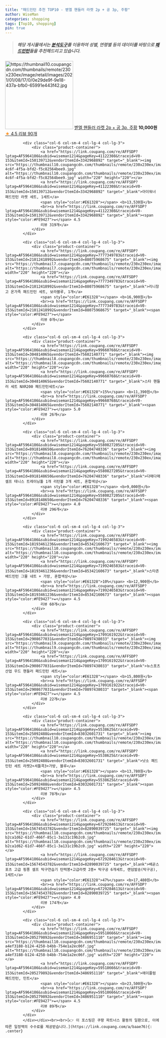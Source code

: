 ```yaml
---
title: "패드민턴 추천 TOP10 - 벧엘 핸들러 라켓 2p + 공 3p, 주황"
author: WiseMan
categories: shopping
tags: [Top10, shopping]
pin: true
---
```


> ##### 해당 게시물에서는 [**분석도구**](https://itemscout.io/)를 이용하여 **성별**, **연령별** 등의 데이터를 바탕으로 [**패드민턴**](https://link.coupang.com/a/baae76)들을 추천해드리고 있습니다.
<div class="container"><div class="row">
            <div class="col-6 col-sm-4 col-lg-4 col-lg-3">
                <div class="product-container">
                    <a href="https://link.coupang.com/re/AFFSDP?lptag=AF5964186&subid=wiseman1214&pageKey=47427708&traceid=V0-153&itemId=167796536&vendorItemId=73362095244" target="_blank"><img src="https://thumbnail10.coupangcdn.com/thumbnails/remote/230x230ex/image/retail/images/2021/01/08/17/0/0e29de9f-9e18-437a-bfb0-65991e443f42.jpg" alt="https://thumbnail10.coupangcdn.com/thumbnails/remote/230x230ex/image/retail/images/2021/01/08/17/0/0e29de9f-9e18-437a-bfb0-65991e443f42.jpg" width="220" height="220"></a>
                    <a href="https://link.coupang.com/re/AFFSDP?lptag=AF5964186&subid=wiseman1214&pageKey=47427708&traceid=V0-153&itemId=167796536&vendorItemId=73362095244" target="_blank">벧엘 핸들러 라켓 2p + 공 3p, 주황</a>
                    <span style="color:#E61328"></span> <b>10,000원</b>
                    <br><a href="https://link.coupang.com/re/AFFSDP?lptag=AF5964186&subid=wiseman1214&pageKey=47427708&traceid=V0-153&itemId=167796536&vendorItemId=73362095244" target="_blank"><span style="color:#FE9427">★</span> 4.5
                    리뷰 90개</a>
                </div>
            </div>
            
            <div class="col-6 col-sm-4 col-lg-4 col-lg-3">
                <div class="product-container">
                    <a href="https://link.coupang.com/re/AFFSDP?lptag=AF5964186&subid=wiseman1214&pageKey=41122308&traceid=V0-153&itemId=150139712&vendorItemId=3342968892" target="_blank"><img src="https://thumbnail10.coupangcdn.com/thumbnails/remote/230x230ex/image/retail/images/2017/10/13/18/7/e8ca8d6b-4c6f-4f5a-bfd2-f5c82564bee9.jpg" alt="https://thumbnail10.coupangcdn.com/thumbnails/remote/230x230ex/image/retail/images/2017/10/13/18/7/e8ca8d6b-4c6f-4f5a-bfd2-f5c82564bee9.jpg" width="220" height="220"></a>
                    <a href="https://link.coupang.com/re/AFFSDP?lptag=AF5964186&subid=wiseman1214&pageKey=41122308&traceid=V0-153&itemId=150139712&vendorItemId=3342968892" target="_blank">아이워너 패드민턴 라켓 세트, 1세트</a>
                    <span style="color:#E61328"></span> <b>13,530원</b>
                    <br><a href="https://link.coupang.com/re/AFFSDP?lptag=AF5964186&subid=wiseman1214&pageKey=41122308&traceid=V0-153&itemId=150139712&vendorItemId=3342968892" target="_blank"><span style="color:#FE9427">★</span> 4.5
                    리뷰 319개</a>
                </div>
            </div>
            
            <div class="col-6 col-sm-4 col-lg-4 col-lg-3">
                <div class="product-container">
                    <a href="https://link.coupang.com/re/AFFSDP?lptag=AF5964186&subid=wiseman1214&pageKey=7777349783&traceid=V0-153&itemId=21012418992&vendorItemId=88075968675" target="_blank"><img src="https://thumbnail7.coupangcdn.com/thumbnails/remote/230x230ex/image/vendor_inventory/b60b/a089a90c1cce6a374e8765a243425eac605feb8322e31cd8140fe61238c5.png" alt="https://thumbnail7.coupangcdn.com/thumbnails/remote/230x230ex/image/vendor_inventory/b60b/a089a90c1cce6a374e8765a243425eac605feb8322e31cd8140fe61238c5.png" width="220" height="220"></a>
                    <a href="https://link.coupang.com/re/AFFSDP?lptag=AF5964186&subid=wiseman1214&pageKey=7777349783&traceid=V0-153&itemId=21012418992&vendorItemId=88075968675" target="_blank">리니창고 온가족 패드민턴 세트, 보라블루, 1개</a>
                    <span style="color:#E61328"></span> <b>16,900원</b>
                    <br><a href="https://link.coupang.com/re/AFFSDP?lptag=AF5964186&subid=wiseman1214&pageKey=7777349783&traceid=V0-153&itemId=21012418992&vendorItemId=88075968675" target="_blank"><span style="color:#FE9427">★</span> 
                    리뷰 0개</a>
                </div>
            </div>
            
            <div class="col-6 col-sm-4 col-lg-4 col-lg-3">
                <div class="product-container">
                    <a href="https://link.coupang.com/re/AFFSDP?lptag=AF5964186&subid=wiseman1214&pageKey=99660768&traceid=V0-153&itemId=304814065&vendorItemId=75602140771" target="_blank"><img src="https://thumbnail8.coupangcdn.com/thumbnails/remote/230x230ex/image/vendor_inventory/4913/26677f3aa1c6f3a4a3fc558955fd931e6d013ebbedaaadac5840c1afcf3d.jpg" alt="https://thumbnail8.coupangcdn.com/thumbnails/remote/230x230ex/image/vendor_inventory/4913/26677f3aa1c6f3a4a3fc558955fd931e6d013ebbedaaadac5840c1afcf3d.jpg" width="220" height="220"></a>
                    <a href="https://link.coupang.com/re/AFFSDP?lptag=AF5964186&subid=wiseman1214&pageKey=99660768&traceid=V0-153&itemId=304814065&vendorItemId=75602140771" target="_blank">스타 핸들러 세트 NXR200 패드민턴세트</a>
                    <span style="color:#E61328">15%</span> <b>11,390원</b>
                    <br><a href="https://link.coupang.com/re/AFFSDP?lptag=AF5964186&subid=wiseman1214&pageKey=99660768&traceid=V0-153&itemId=304814065&vendorItemId=75602140771" target="_blank"><span style="color:#FE9427">★</span> 5.0
                    리뷰 26개</a>
                </div>
            </div>
            
            <div class="col-6 col-sm-4 col-lg-4 col-lg-3">
                <div class="product-container">
                    <a href="https://link.coupang.com/re/AFFSDP?lptag=AF5964186&subid=wiseman1214&pageKey=5580827205&traceid=V0-153&itemId=8918148650&vendorItemId=76204748336" target="_blank"><img src="https://thumbnail8.coupangcdn.com/thumbnails/remote/230x230ex/image/rs_quotation_api/bixaqpej/b768b51cc60e4d2ea6fb34cfa58a4d9a.png" alt="https://thumbnail8.coupangcdn.com/thumbnails/remote/230x230ex/image/rs_quotation_api/bixaqpej/b768b51cc60e4d2ea6fb34cfa58a4d9a.png" width="220" height="220"></a>
                    <a href="https://link.coupang.com/re/AFFSDP?lptag=AF5964186&subid=wiseman1214&pageKey=5580827205&traceid=V0-153&itemId=8918148650&vendorItemId=76204748336" target="_blank">다매다매 셀프 테니스 트레이닝툴 1개 리턴볼 3개 세트, 혼합색상</a>
                    <span style="color:#E61328"></span> <b>9,000원</b>
                    <br><a href="https://link.coupang.com/re/AFFSDP?lptag=AF5964186&subid=wiseman1214&pageKey=5580827205&traceid=V0-153&itemId=8918148650&vendorItemId=76204748336" target="_blank"><span style="color:#FE9427">★</span> 4.0
                    리뷰 296개</a>
                </div>
            </div>
            
            <div class="col-6 col-sm-4 col-lg-4 col-lg-3">
                <div class="product-container">
                    <a href="https://link.coupang.com/re/AFFSDP?lptag=AF5964186&subid=wiseman1214&pageKey=7199246583&traceid=V0-153&itemId=18193461236&vendorItemId=85342160673" target="_blank"><img src="https://thumbnail10.coupangcdn.com/thumbnails/remote/230x230ex/image/rs_quotation_api/ylf2e226/ecad392a84c24e048982ac9a89a8ddf2.jpg" alt="https://thumbnail10.coupangcdn.com/thumbnails/remote/230x230ex/image/rs_quotation_api/ylf2e226/ecad392a84c24e048982ac9a89a8ddf2.jpg" width="220" height="220"></a>
                    <a href="https://link.coupang.com/re/AFFSDP?lptag=AF5964186&subid=wiseman1214&pageKey=7199246583&traceid=V0-153&itemId=18193461236&vendorItemId=85342160673" target="_blank">스타존 배드민턴 그물 네트 + 가방, 혼합색상</a>
                    <span style="color:#E61328">10%</span> <b>12,900원</b>
                    <br><a href="https://link.coupang.com/re/AFFSDP?lptag=AF5964186&subid=wiseman1214&pageKey=7199246583&traceid=V0-153&itemId=18193461236&vendorItemId=85342160673" target="_blank"><span style="color:#FE9427">★</span> 4.5
                    리뷰 60개</a>
                </div>
            </div>
            
            <div class="col-6 col-sm-4 col-lg-4 col-lg-3">
                <div class="product-container">
                    <a href="https://link.coupang.com/re/AFFSDP?lptag=AF5964186&subid=wiseman1214&pageKey=1709161922&traceid=V0-153&itemId=2908677031&vendorItemId=70897438033" target="_blank"><img src="https://thumbnail9.coupangcdn.com/thumbnails/remote/230x230ex/image/vendor_inventory/0e54/4496b0463824db7f2f72176f120e76a84abe50cbbdd557ff2decebd6f714.jpg" alt="https://thumbnail9.coupangcdn.com/thumbnails/remote/230x230ex/image/vendor_inventory/0e54/4496b0463824db7f2f72176f120e76a84abe50cbbdd557ff2decebd6f714.jpg" width="220" height="220"></a>
                    <a href="https://link.coupang.com/re/AFFSDP?lptag=AF5964186&subid=wiseman1214&pageKey=1709161922&traceid=V0-153&itemId=2908677031&vendorItemId=70897438033" target="_blank">뉴스포츠산업 우드 핸들러 패드민턴 세트</a>
                    <span style="color:#E61328"></span> <b>15,800원</b>
                    <br><a href="https://link.coupang.com/re/AFFSDP?lptag=AF5964186&subid=wiseman1214&pageKey=1709161922&traceid=V0-153&itemId=2908677031&vendorItemId=70897438033" target="_blank"><span style="color:#FE9427">★</span> 4.5
                    리뷰 22개</a>
                </div>
            </div>
            
            <div class="col-6 col-sm-4 col-lg-4 col-lg-3">
                <div class="product-container">
                    <a href="https://link.coupang.com/re/AFFSDP?lptag=AF5964186&subid=wiseman1214&pageKey=5538625&traceid=V0-153&itemId=25092488&vendorItemId=83032601731" target="_blank"><img src="https://thumbnail10.coupangcdn.com/thumbnails/remote/230x230ex/image/vendor_inventory/1be8/bb4e9374d49badd5be7ad5e852243979f24d50a2bf7e17b397d21752503a.jpg" alt="https://thumbnail10.coupangcdn.com/thumbnails/remote/230x230ex/image/vendor_inventory/1be8/bb4e9374d49badd5be7ad5e852243979f24d50a2bf7e17b397d21752503a.jpg" width="220" height="220"></a>
                    <a href="https://link.coupang.com/re/AFFSDP?lptag=AF5964186&subid=wiseman1214&pageKey=5538625&traceid=V0-153&itemId=25092488&vendorItemId=83032601731" target="_blank">낫소 패드민턴 세트 라켓2+셔틀콕3+가방, 블루</a>
                    <span style="color:#E61328"></span> <b>13,780원</b>
                    <br><a href="https://link.coupang.com/re/AFFSDP?lptag=AF5964186&subid=wiseman1214&pageKey=5538625&traceid=V0-153&itemId=25092488&vendorItemId=83032601731" target="_blank"><span style="color:#FE9427">★</span> 4.5
                    리뷰 78개</a>
                </div>
            </div>
            
            <div class="col-6 col-sm-4 col-lg-4 col-lg-3">
                <div class="product-container">
                    <a href="https://link.coupang.com/re/AFFSDP?lptag=AF5964186&subid=wiseman1214&pageKey=6729284613&traceid=V0-153&itemId=15674543782&vendorItemId=82890039725" target="_blank"><img src="https://thumbnail10.coupangcdn.com/thumbnails/remote/230x230ex/image/retail/images/7646989204302574-b2ca1d62-61d7-466f-85c1-3a131c19b2c0.jpg" alt="https://thumbnail10.coupangcdn.com/thumbnails/remote/230x230ex/image/retail/images/7646989204302574-b2ca1d62-61d7-466f-85c1-3a131c19b2c0.jpg" width="220" height="220"></a>
                    <a href="https://link.coupang.com/re/AFFSDP?lptag=AF5964186&subid=wiseman1214&pageKey=6729284613&traceid=V0-153&itemId=15674543782&vendorItemId=82890039725" target="_blank">배곧스포츠 고급 핑퐁 셀프 탁구연습기 탄력봉+고급라켓 2종+ 탁구공 6개세트, 랜덤발송(탁구공), 1세트</a>
                    <span style="color:#E61328">47%</span> <b>17,480원</b>
                    <br><a href="https://link.coupang.com/re/AFFSDP?lptag=AF5964186&subid=wiseman1214&pageKey=6729284613&traceid=V0-153&itemId=15674543782&vendorItemId=82890039725" target="_blank"><span style="color:#FE9427">★</span> 4.0
                    리뷰 174개</a>
                </div>
            </div>
            
            <div class="col-6 col-sm-4 col-lg-4 col-lg-3">
                <div class="product-container">
                    <a href="https://link.coupang.com/re/AFFSDP?lptag=AF5964186&subid=wiseman1214&pageKey=59518666&traceid=V0-153&itemId=205279892&vendorItemId=3486951110" target="_blank"><img src="https://thumbnail10.coupangcdn.com/thumbnails/remote/230x230ex/image/retail/images/674581436700396-a4ef3188-b124-4258-b4bb-754e1a2ec06f.jpg" alt="https://thumbnail10.coupangcdn.com/thumbnails/remote/230x230ex/image/retail/images/674581436700396-a4ef3188-b124-4258-b4bb-754e1a2ec06f.jpg" width="220" height="220"></a>
                    <a href="https://link.coupang.com/re/AFFSDP?lptag=AF5964186&subid=wiseman1214&pageKey=59518666&traceid=V0-153&itemId=205279892&vendorItemId=3486951110" target="_blank">에이플럼 패드민턴, 민트</a>
                    <span style="color:#E61328"></span> <b>23,500원</b>
                    <br><a href="https://link.coupang.com/re/AFFSDP?lptag=AF5964186&subid=wiseman1214&pageKey=59518666&traceid=V0-153&itemId=205279892&vendorItemId=3486951110" target="_blank"><span style="color:#FE9427">★</span> 4.5
                    리뷰 89개</a>
                </div>
            </div>
            </div></div><br><br>[👉 이 포스팅은 쿠팡 파트너스 활동의 일환으로, 이에 따른 일정액의 수수료를 제공받습니다.](https://link.coupang.com/a/baae76){: .center}